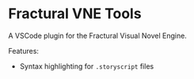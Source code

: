 # Fractural VNE Tools

A VSCode plugin for the Fractural Visual Novel Engine.

Features:
- Syntax highlighting for `.storyscript` files